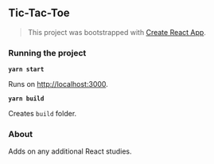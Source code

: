 ## Tic-Tac-Toe

> This project was bootstrapped with [Create React App](https://github.com/facebook/create-react-app).

### Running the project

**`yarn start`**

Runs on [http://localhost:3000](http://localhost:3000).

**`yarn build`**

Creates `build` folder.

### About

Adds on any additional React studies. 
